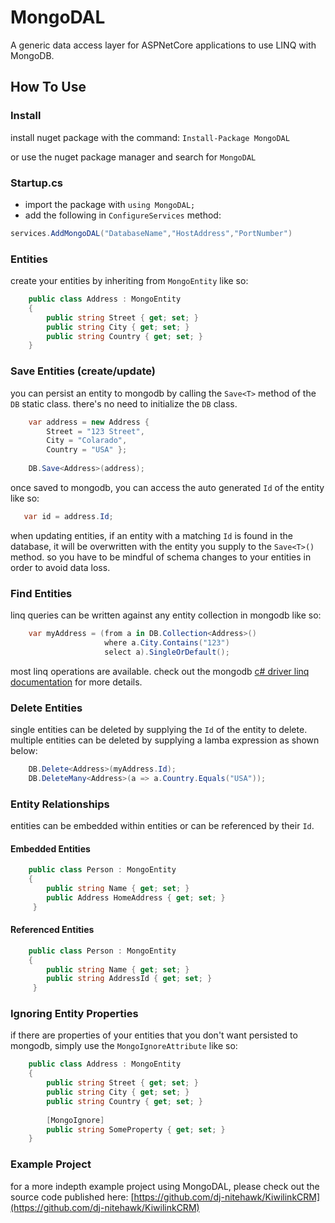 
# MongoDAL
A generic data access layer for ASPNetCore applications to use LINQ with MongoDB.

## How To Use

### Install
install nuget package with the command: `Install-Package MongoDAL` 

or use the nuget package manager and search for `MongoDAL`

### Startup.cs

* import the package with `using MongoDAL;`
* add the following in `ConfigureServices` method:
```csharp
services.AddMongoDAL("DatabaseName","HostAddress","PortNumber")
```

### Entities
create your entities by inheriting from `MongoEntity` like so:
```csharp
    public class Address : MongoEntity
    {
        public string Street { get; set; }
        public string City { get; set; }
        public string Country { get; set; }
    }
```

### Save Entities (create/update)
you can persist an entity to mongodb by calling the `Save<T>` method of the `DB` static class. there's no need to initialize the `DB` class.
```csharp
    var address = new Address {
        Street = "123 Street",
        City = "Colarado",
        Country = "USA" };
        
    DB.Save<Address>(address);
```
once saved to mongodb, you can access the auto generated `Id` of the entity like so:
```csharp
   var id = address.Id;
```
when updating entities, if an entity with a matching `Id` is found in the database, it will be overwritten with the entity you supply to the `Save<T>()` method. so you have to be mindful of schema changes to your entities in order to avoid data loss.

### Find Entities
linq queries can be written against any entity collection in mongodb like so:
```csharp
    var myAddress = (from a in DB.Collection<Address>()
                     where a.City.Contains("123")
                     select a).SingleOrDefault();
```
most linq operations are available. check out the mongodb [c# driver linq documentation](http://mongodb.github.io/mongo-csharp-driver/2.7/reference/driver/crud/linq/) for more details.

### Delete Entities
single entities can be deleted by supplying the `Id` of the entity to delete. multiple entities can be deleted by supplying a lamba expression as shown below:
```csharp
    DB.Delete<Address>(myAddress.Id);
    DB.DeleteMany<Address>(a => a.Country.Equals("USA"));
```
### Entity Relationships
entities can be embedded within entities or can be referenced by their `Id`.
#### Embedded Entities
```csharp
    public class Person : MongoEntity
    {
        public string Name { get; set; }
        public Address HomeAddress { get; set; }
     }
```
#### Referenced Entities
```csharp
    public class Person : MongoEntity
    {
        public string Name { get; set; }
        public string AddressId { get; set; }
     }
```

### Ignoring Entity Properties
if there are properties of your entities that you don't want persisted to mongodb, simply use the `MongoIgnoreAttribute` like so:
```csharp
    public class Address : MongoEntity
    {
        public string Street { get; set; }
        public string City { get; set; }
        public string Country { get; set; }
        
        [MongoIgnore]
        public string SomeProperty { get; set; }
    }
```

### Example Project
for a more indepth example project using MongoDAL, please check out the source code published here: [https://github.com/dj-nitehawk/KiwilinkCRM](https://github.com/dj-nitehawk/KiwilinkCRM)

